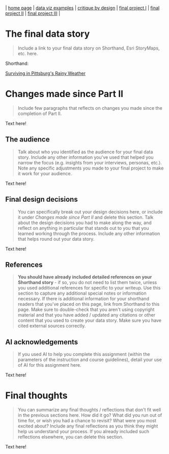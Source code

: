 | [home page](https://cmustudent.github.io/tswd-portfolio-templates/) | [data viz examples](dataviz-examples) | [critique by design](critique-by-design) | [final project I](final-project-part-1) | [final project II](final-project-part-two) | [final project III](final-project-part-three) |

# The final data story
> Include a link to your final data story on Shorthand, Esri StoryMaps, etc. here. 

Shorthand:

[Surviving in Pittsburg's Rainy Weather](https://preview.shorthand.com/WNG4GWnGZbeSOepV)

# Changes made since Part II
> Include few paragraphs that reflects on changes you made since the completion of Part II. 

Text here!

## The audience
> Talk about who you identified as the audience for your final data story.  Include any other information you've used that helped you narrow the focus (e.g. insights from your interviews, personas, etc.).  Note any specific adjustments you made to your final project to make it work for your audience.

Text here!

## Final design decisions
> You can specifically break out your design decisions here, or include it under *Changes made since Part II* and delete this section. Talk about the design decisions you had to make along the way, and reflect on anything in particular that stands out to you that you learned working through the process.  Include any other information that helps round out your data story. 

Text here!

## References
> **You should have already included detailed references on your Shorthand story** - if so, you do not need to list them twice, unless you used additional references for specific to your writeup. Use this section to capture any additional special notes or information necessary. If there is additional information for your shorthand readers that you've placed on this page, link from Shorthand to this page. Make sure to double-check that you aren't using copyright material and that you have added / updated any citations or other content that you used to create your data story.  Make sure you have cited external sources correctly.

## AI acknowledgements
> If you used AI to help you complete this assignment (within the parameters of the instruction and course guidelines), detail your use of AI for this assignment here.

Text here!

# Final thoughts
> You can summarize any final thoughts / reflections that don't fit well in the previous sections here.  How did it go?  What did you run out of time for, or wish you had a chance to revisit?  What were you most excited about?  Include any final reflections as you think they might help us understand your process.  If you already included such reflections elsewhere, you can delete this section. 

Text here!


